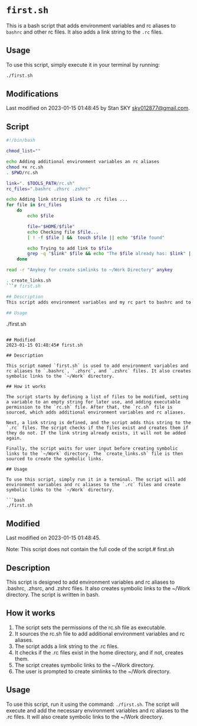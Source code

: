 # `first.sh`

This is a bash script that adds environment variables and rc aliases to `bashrc` and other rc files. It also adds a link string to the `.rc` files. 

## Usage

To use this script, simply execute it in your terminal by running:

```bash
./first.sh
```

## Modifications

Last modified on 2023-01-15 01:48:45 by Stan SKY <sky012877@gmail.com>.

## Script

```bash
#!/bin/bash

chmod_list=""

echo Adding additional environment variables an rc aliases
chmod +x rc.sh
. $PWD/rc.sh

link=". $TOOLS_PATH/rc.sh"
rc_files=".bashrc .zhsrc .zshrc"

echo Adding link string $link to .rc files ...
for file in $rc_files
    do
		echo $file

		file="$HOME/$file"
		echo Checking file $file...
		[ ! -f $file ] &&  touch $file || echo "$file found"

		echo Trying to add link to $file
        grep -q "$link"	$file && echo "The $file already has: $link" || echo $link >> $file
	done

read -r "Anykey for create simlinks to ~/Work Directory" anykey

. create_links.sh
```# first.sh

## Description
This script adds environment variables and my rc part to bashrc and to others ..rs files. It also creates simlinks to the ~/Work Directory.

## Usage
```
./first.sh
```

## Modified
2023-01-15 01:48:45# first.sh

## Description

This script named `first.sh` is used to add environment variables and rc aliases to `.bashrc`, `.zhsrc`, and `.zshrc` files. It also creates symbolic links to the `~/Work` directory. 

## How it works

The script starts by defining a list of files to be modified, setting a variable to an empty string for later use, and adding executable permission to the `rc.sh` file. After that, the `rc.sh` file is sourced, which adds additional environment variables and rc aliases. 

Next, a link string is defined, and the script adds this string to the `.rc` files. The script checks if the files exist and creates them if they do not. If the link string already exists, it will not be added again. 

Finally, the script waits for user input before creating symbolic links to the `~/Work` directory. The `create_links.sh` file is then sourced to create the symbolic links. 

## Usage

To use this script, simply run it in a terminal. The script will add environment variables and rc aliases to the `.rc` files and create symbolic links to the `~/Work` directory. 

```bash
./first.sh
```

## Modified

Last modified on 2023-01-15 01:48:45. 

Note: This script does not contain the full code of the script.# first.sh

## Description
This script is designed to add environment variables and rc aliases to .bashrc, .zhsrc, and .zshrc files. It also creates symbolic links to the ~/Work directory. The script is written in bash.

## How it works
1. The script sets the permissions of the rc.sh file as executable.
2. It sources the rc.sh file to add additional environment variables and rc aliases.
3. The script adds a link string to the .rc files.
4. It checks if the .rc files exist in the home directory, and if not, creates them.
5. The script creates symbolic links to the ~/Work directory.
6. The user is prompted to create simlinks to the ~/Work directory.

## Usage
To use this script, run it using the command: `./first.sh`. The script will execute and add the necessary environment variables and rc aliases to the .rc files. It will also create symbolic links to the ~/Work directory.